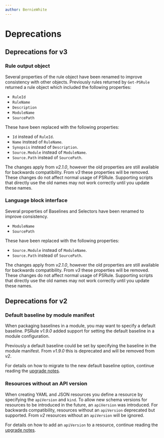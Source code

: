 ```yaml
---
author: BernieWhite
---
```


# Deprecations

## Deprecations for v3

### Rule output object

Several properties of the rule object have been renamed to improve consistency with other objects.
Previously rules returned by `Get-PSRule` returned a rule object which included the following properties:

- `RuleId`
- `RuleName`
- `Description`
- `ModuleName`
- `SourcePath`

These have been replaced with the following properties:

- `Id` instead of `RuleId`.
- `Name` instead of `RuleName`.
- `Synopsis` instead of `Description`.
- `Source.Module` instead of `ModuleName`.
- `Source.Path` instead of `SourcePath`.

The changes apply from _v2.1.0_, however the old properties are still available for backwards compatibility.
From _v3_ these properties will be removed.
These changes do not affect normal usage of PSRule.
Supporting scripts that directly use the old names may not work correctly until you update these names.

### Language block interface

Several properties of Baselines and Selectors have been renamed to improve consistency.

- `ModuleName`
- `SourcePath`

These have been replaced with the following properties:

- `Source.Module` instead of `ModuleName`.
- `Source.Path` instead of `SourcePath`.

The changes apply from _v2.1.0_, however the old properties are still available for backwards compatibility.
From _v3_ these properties will be removed.
These changes do not affect normal usage of PSRule.
Supporting scripts that directly use the old names may not work correctly until you update these names.

## Deprecations for v2

### Default baseline by module manifest

When packaging baselines in a module, you may want to specify a default baseline.
PSRule _v1.9.0_ added support for setting the default baseline in a module configuration.

Previously a default baseline could be set by specifying the baseline in the module manifest.
From _v1.9.0_ this is deprecated and will be removed from _v2_.

For details on how to migrate to the new default baseline option, continue reading the [upgrade notes][1].

  [1]: upgrade-notes.md#setting-default-module-baseline

### Resources without an API version

When creating YAML and JSON resources you define a resource by specifying the `apiVersion` and `kind`.
To allow new schema versions for resources to be introduced in the future, an `apiVersion` was introduced.
For backwards compatibility, resources without an `apiVersion` deprecated but supported.
From _v2_ resources without an `apiVersion` will be ignored.

For details on how to add an `apiVersion` to a resource, continue reading the [upgrade notes][2].

  [2]: upgrade-notes.md#setting-resource-api-version
